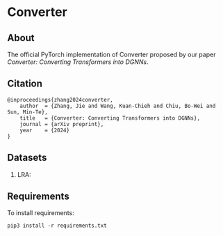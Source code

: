 # Converter

## About
The official PyTorch implementation of Converter proposed by our paper *Converter: Converting Transformers into DGNNs*.

## Citation
```
@inproceedings{zhang2024converter,
    author  = {Zhang, Jie and Wang, Kuan-Chieh and Chiu, Bo-Wei and Sun, Min-Te},
    title   = {Converter: Converting Transformers into DGNNs},
    journal = {arXiv preprint},
    year    = {2024}
}
```

## Datasets
1. LRA: 

## Requirements
To install requirements:
```console
pip3 install -r requirements.txt
